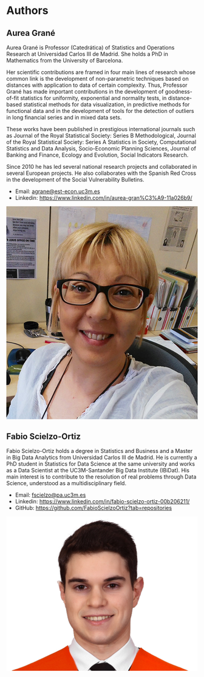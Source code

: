 # Authors 

## Aurea Grané

Aurea Grané is Professor (Catedrática) of Statistics and Operations Research at Universidad Carlos III de Madrid. She holds a PhD in Mathematics from the University of Barcelona.

Her scientific contributions are framed in four main lines of research whose common link is the development of non-parametric techniques based on distances with application to data of certain complexity. Thus, Professor Grané has made important contributions in the development of goodness-of-fit statistics for uniformity, exponential and normality tests, in distance-based statistical methods for data visualization, in predictive methods for functional data and in the development of tools for the detection of outliers in long financial series and in mixed data sets.

These works have been published in prestigious international journals such as Journal of the Royal Statistical Society: Series B Methodological, Journal of the Royal Statistical Society: Series A Statistics in Society, Computational Statistics and Data Analysis, Socio-Economic Planning Sciences, Journal of Banking and Finance, Ecology and Evolution, Social Indicators Research.

Since 2010 he has led several national research projects and collaborated in several European projects. He also collaborates with the Spanish Red Cross in the development of the Social Vulnerability Bulletins.


- Email: agrane@est-econ.uc3m.es
- Linkedin: https://www.linkedin.com/in/aurea-gran%C3%A9-11a026b9/


![My Local Image](images/aurea.jpg "Example Image")


## Fabio Scielzo-Ortiz 


Fabio Scielzo-Ortiz holds a degree in Statistics and Business and a Master in Big Data Analytics from Universidad Carlos III de Madrid. He is currently a PhD student in Statistics for Data Science at the same university and works as a Data Scientist at the UC3M-Santander Big Data Institute (IBiDat). His main interest is to contribute to the resolution of real problems through Data Science, understood as a multidisciplinary field.

- Email: fscielzo@pa.uc3m.es
- Linkedin: https://www.linkedin.com/in/fabio-scielzo-ortiz-00b206211/
- GitHub: https://github.com/FabioScielzoOrtiz?tab=repositories

![My Local Image](images/fabio.jpg "Example Image")
